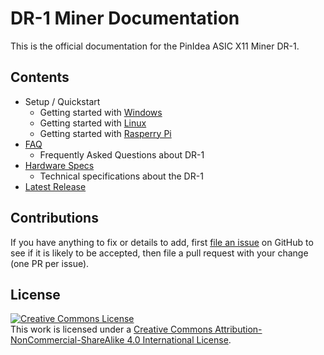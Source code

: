 # DR-1 Miner Documentation

This is the official documentation for the PinIdea ASIC X11 Miner DR-1.

## Contents

- Setup / Quickstart
    - Getting started with [Windows](setup-win.md)
    - Getting started with [Linux](setup-linux.md)
    - Getting started with [Rasperry Pi](setup-rpi.md)
- [FAQ](FAQ.md)
    - Frequently Asked Questions about DR-1
- [Hardware Specs](Specs.md)
    - Technical specifications about the DR-1
- [Latest Release](https://github.com/PinIdea/ASIC-X11-Miner/releases)

## Contributions

If you have anything to fix or details to add, first [file an issue](https://github.com/PinIdea/ASIC-X11-Miner/issues) on GitHub to see if it is likely to be accepted, then file a pull request with your change (one PR per issue).

## License

<a rel="license" href="http://creativecommons.org/licenses/by-nc-sa/4.0/"><img alt="Creative Commons License" style="border-width:0" src="https://i.creativecommons.org/l/by-nc-sa/4.0/88x31.png" /></a><br />This work is licensed under a <a rel="license" href="http://creativecommons.org/licenses/by-nc-sa/4.0/">Creative Commons Attribution-NonCommercial-ShareAlike 4.0 International License</a>.
